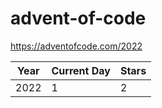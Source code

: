 # advent-of-code

https://adventofcode.com/2022

| Year | Current Day | Stars |
| ---- | ----------- | ----- |
| 2022 | 1           | 2     |